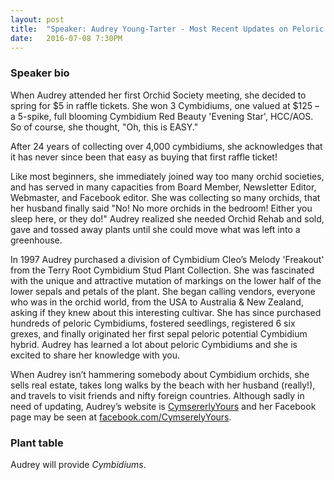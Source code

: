 ```yaml
---
layout: post
title:  "Speaker: Audrey Young-Tarter - Most Recent Updates on Peloric Cymbidium Breeding"
date:   2016-07-08 7:30PM
---
```


### Speaker bio

When Audrey attended her first Orchid Society meeting, she decided to
spring for $5 in raffle tickets. She won 3 Cymbidiums, one valued at
$125 – a 5-spike, full blooming Cymbidium Red Beauty 'Evening Star',
HCC/AOS. So of course, she thought, "Oh, this is EASY."

After 24 years of collecting over 4,000 cymbidiums, she
acknowledges that it has never since been that easy as buying that
first raffle ticket!

Like most beginners, she immediately joined way too many orchid
societies, and has served in many capacities from Board Member,
Newsletter Editor, Webmaster, and Facebook editor. She was
collecting so many orchids, that her husband finally said "No! No
more orchids in the bedroom! Either you sleep here, or they do!"
Audrey realized she needed Orchid Rehab and sold, gave and tossed
away plants until she could move what was left into a greenhouse.

In 1997 Audrey purchased a division of Cymbidium Cleo’s Melody
'Freakout' from the Terry Root Cymbidium Stud Plant Collection. She was fascinated with the unique
and attractive mutation of markings on the lower half of the lower sepals and petals of the plant.
She began calling vendors, everyone who was in the orchid world, from the USA to Australia & New
Zealand, asking if they knew about this interesting cultivar. She has since purchased hundreds of
peloric Cymbidiums, fostered seedlings, registered 6 six grexes, and finally originated her first sepal
peloric potential Cymbidium hybrid. Audrey has learned a lot about peloric Cymbidiums and she is
excited to share her knowledge with you.

When Audrey isn’t hammering somebody about Cymbidium orchids, she sells real estate, takes long
walks by the beach with her husband (really!), and travels to visit friends and nifty foreign countries.
Although sadly in need of updating, Audrey’s website is [CymsererlyYours](http://www.CymserelyYours.com/) and her
Facebook page may be seen at [facebook.com/CymserelyYours](http://www.facebook.com/CymserelyYours).

### Plant table

Audrey will provide *Cymbidiums*.

